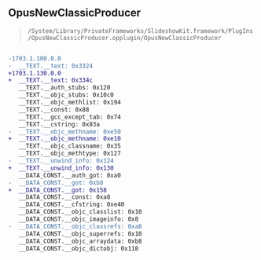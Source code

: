 ## OpusNewClassicProducer

> `/System/Library/PrivateFrameworks/SlideshowKit.framework/PlugIns/OpusNewClassicProducer.opplugin/OpusNewClassicProducer`

```diff

-1703.1.100.0.0
-  __TEXT.__text: 0x3324
+1703.1.130.0.0
+  __TEXT.__text: 0x334c
   __TEXT.__auth_stubs: 0x120
   __TEXT.__objc_stubs: 0x10c0
   __TEXT.__objc_methlist: 0x194
   __TEXT.__const: 0x88
   __TEXT.__gcc_except_tab: 0x74
   __TEXT.__cstring: 0x83a
-  __TEXT.__objc_methname: 0xe50
+  __TEXT.__objc_methname: 0xe10
   __TEXT.__objc_classname: 0x35
   __TEXT.__objc_methtype: 0x127
-  __TEXT.__unwind_info: 0x124
+  __TEXT.__unwind_info: 0x130
   __DATA_CONST.__auth_got: 0xa0
-  __DATA_CONST.__got: 0xb8
+  __DATA_CONST.__got: 0x158
   __DATA_CONST.__const: 0xa8
   __DATA_CONST.__cfstring: 0xe40
   __DATA_CONST.__objc_classlist: 0x10
   __DATA_CONST.__objc_imageinfo: 0x8
-  __DATA_CONST.__objc_classrefs: 0xa8
   __DATA_CONST.__objc_superrefs: 0x10
   __DATA_CONST.__objc_arraydata: 0xb8
   __DATA_CONST.__objc_dictobj: 0x118

```
